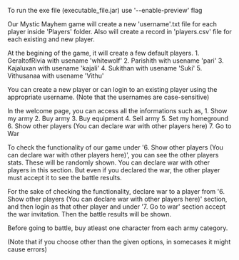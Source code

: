 To run the exe file (executable_file.jar) use '--enable-preview' flag

Our Mystic Mayhem game will create a new 'username'.txt file for each player inside 'Players' folder.
Also will create a record in 'players.csv' file for each existing and new player.

At the begining of the game, it will create a few default players.
    1. GeraltofRivia with usename 'whitewolf'
    2. Parishith with usename 'pari'
    3. Kajaluxan with usename 'kajali'
    4. Sukithan with usename 'Suki'
    5. Vithusanaa with usename 'Vithu'

You can create a new player or can login to an existing player using the appropriate username.
(Note that the usernames are case-sensitive)

In the welcome page, you can access all the informations such as,
    1. Show my army
    2. Buy army
    3. Buy equipment
    4. Sell army
    5. Set my homeground
    6. Show other players (You can declare war with other players here)
    7. Go to War

To check the functionality of our game under '6. Show other players (You can declare war with other players here)',
you can see the other players stats. These will be randomly shown.
You can declare war with other players in this section.
But even if you declared the war, the other player must accept it to see the battle results.

For the sake of checking the functionality, declare war to a player from '6. Show other players (You can declare war with other players here)' section,
and then login as that other player and under '7. Go to war' section accept the war invitation. 
Then the battle results will be shown.

Before going to battle, buy atleast one character from each army category.

(Note that if you choose other than the given options, in somecases it might cause errors)
